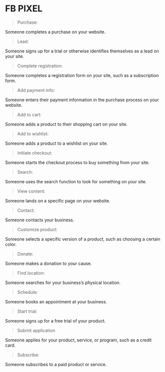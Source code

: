 # FB PIXEL


>Purchase: 

Someone completes a purchase on your website.



> Lead: 

Someone signs up for a trial or otherwise identifies themselves as a lead on your site.


> Complete registration: 

Someone completes a registration form on your site, such as a subscription form.

>Add payment info: 

Someone enters their payment information in the purchase process on your website.

> Add to cart: 

Someone adds a product to their shopping cart on your site.

> Add to wishlist: 

Someone adds a product to a wishlist on your site.

> Initiate checkout: 
 
Someone starts the checkout process to buy something from your site.

> Search: 

Someone uses the search function to look for something on your site.

> View content: 

Someone lands on a specific page on your website.

> Contact:
 
Someone contacts your business.

> Customize product: 

Someone selects a specific version of a product, such as choosing a certain color.

> Donate: 
 
Someone makes a donation to your cause.

> Find location: 

Someone searches for your business’s physical location.

> Schedule: 
 
Someone books an appointment at your business.

> Start trial: 
 
Someone signs up for a free trial of your product.

> Submit application 

Someone applies for your product, service, or program, such as a credit card.

> Subscribe: 
 
Someone subscribes to a paid product or service.